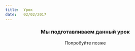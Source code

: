 ```yaml
---
title:  Урок
date:   02/02/2017
---
```


### <center>Мы подготавливаем данный урок</center>
<center>Попробуйте позже</center>